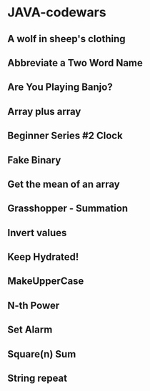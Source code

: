 # JAVA-codewars

## A wolf in sheep's clothing
## Abbreviate a Two Word Name
## Are You Playing Banjo?
## Array plus array
## Beginner Series #2 Clock
## Fake Binary
## Get the mean of an array
## Grasshopper - Summation
## Invert values
## Keep Hydrated!
## MakeUpperCase
## N-th Power
## Set Alarm
## Square(n) Sum
## String repeat
